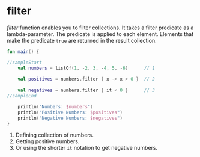 # filter

*filter* function enables you to filter collections. It takes a filter predicate as a lambda-parameter. The predicate is applied to each element. Elements that make the predicate `true` are returned in the result collection.
<div class="language-kotlin" theme="idea" data-min-compiler-version="1.3">

```kotlin
fun main() {

//sampleStart
    val numbers = listOf(1, -2, 3, -4, 5, -6)      // 1
    
    val positives = numbers.filter { x -> x > 0 }  // 2
    
    val negatives = numbers.filter { it < 0 }      // 3
//sampleEnd

    println("Numbers: $numbers")
    println("Positive Numbers: $positives")
    println("Negative Numbers: $negatives")
}
```

</div>

1. Defining collection of numbers.
2. Getting positive numbers.
3. Or using the shorter `it` notation to get negative numbers. 
